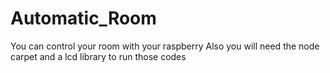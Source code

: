 # Automatic_Room
You can control your room with your raspberry
Also you will need the node carpet and a lcd library to run those codes
